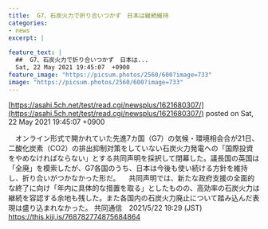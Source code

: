 ```yaml
---
title:  G7、石炭火力で折り合いつかず　日本は継続維持  
categories:
- news
excerpt: |
  
feature_text: |
  ##  G7、石炭火力で折り合いつかず　日本は...
  Sat, 22 May 2021 19:45:07  +0900
feature_image: "https://picsum.photos/2560/600?image=733"
image: "https://picsum.photos/2560/600?image=733"
---
```


[https://asahi.5ch.net/test/read.cgi/newsplus/1621680307/](https://asahi.5ch.net/test/read.cgi/newsplus/1621680307/)
posted on Sat, 22 May 2021 19:45:07  +0900

<!--more-->

　オンライン形式で開かれていた先進7カ国（G7）の気候・環境相会合が21日、二酸化炭素（CO2）の排出抑制対策をしていない石炭火力発電への「国際投資をやめなければならない」とする共同声明を採択して閉幕した。議長国の英国は「全廃」を模索したが、G7各国のうち、日本は今後も使い続ける方針を維持し、折り合いがつかなかった形だ。 　共同声明では、新たな政府支援の全面的な終了に向け「年内に具体的な措置を取る」としたものの、高効率の石炭火力は継続を容認する余地も残した。また各国内の石炭火力廃止について踏み込んだ表現は盛り込まれなかった。 共同通信　2021/5/22 19:29 (JST) https://this.kiji.is/768782774875684864
